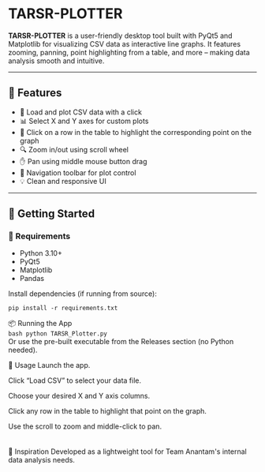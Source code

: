 # TARSR-PLOTTER

**TARSR-PLOTTER** is a user-friendly desktop tool built with PyQt5 and Matplotlib for visualizing CSV data as interactive line graphs. It features zooming, panning, point highlighting from a table, and more – making data analysis smooth and intuitive.

---

## 🔧 Features

- 📂 Load and plot CSV data with a click
- 📊 Select X and Y axes for custom plots
- 📌 Click on a row in the table to highlight the corresponding point on the graph
- 🔍 Zoom in/out using scroll wheel
- ✋ Pan using middle mouse button drag
- 🧭 Navigation toolbar for plot control
- 💡 Clean and responsive UI

---

## 🚀 Getting Started

### 🧰 Requirements
- Python 3.10+
- PyQt5
- Matplotlib
- Pandas

Install dependencies (if running from source):

```pip install -r requirements.txt ```

📦 Running the App <br>
```bash python TARSR_Plotter.py ``` <br>
Or use the pre-built executable from the Releases section (no Python needed).

📁 Usage
Launch the app.

Click “Load CSV” to select your data file.

Choose your desired X and Y axis columns.

Click any row in the table to highlight that point on the graph.

Use the scroll to zoom and middle-click to pan.
<br>
<br>
<br>
🧠 Inspiration
Developed as a lightweight tool for Team Anantam's internal data analysis needs.

